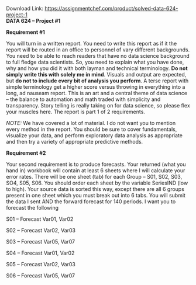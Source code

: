 Download Link: https://assignmentchef.com/product/solved-data-624-project-1
<br>
<strong>DATA 624 – Project #1                                    </strong>




<strong>Requirement #1</strong>

You will turn in a written report.  You need to write this report as if it the report will be routed in an office to personnel of vary different backgrounds.  You need to be able to reach readers that have no data science background to full fledge data scientists. So, you need to explain what you have done, why and how you did it with both layman and technical terminology.  <strong>Do not simply write this with solely me in mind</strong>.  Visuals and output are expected, but <strong>do not to include every bit of analysis you perform</strong>.  A terse report with simple terminology get a higher score versus throwing in everything into a long, ad nauseam report.  This is an art and a central theme of data science – the balance to automation and math traded with simplicity and transparency.  Story telling is really taking on for data science, so please flex your muscles here.  The report is part 1 of 2 requirements.




<em>NOTE:</em> We have covered a lot of material.  I do not want you to mention every method in the report.  You should be sure to cover fundamentals, visualize your data, and perform exploratory data analysis as appropriate and then try a variety of appropriate predictive methods.




<strong>Requirement #2 </strong>

Your second requirement is to produce forecasts.  Your returned (what you hand in) workbook will contain at least 6 sheets where I will calculate your error rates.  There will be one sheet (tab) for each Group – S01, S02, S03, SO4, S05, S06.  You should order each sheet by the variable SeriesIND (low to high).  Your source data is sorted this way, except there are all 6 groups present in one sheet which you must break out into 6 tabs.  You will submit the data I sent AND the forward forecast for 140 periods.  I want you to forecast the following




S01 – Forecast  Var01, Var02

S02 – Forecast  Var02, Var03

S03 – Forecast  Var05, Var07

S04 – Forecast  Var01, Var02

S05 – Forecast  Var02, Var03

S06 – Forecast  Var05, Var07






